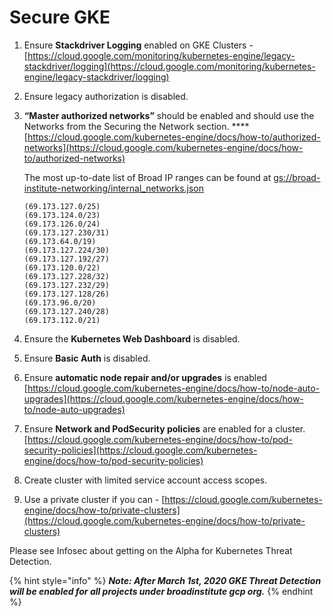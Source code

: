 # Secure GKE

1. Ensure **Stackdriver Logging** enabled on GKE Clusters - [https://cloud.google.com/monitoring/kubernetes-engine/legacy-stackdriver/logging](https://cloud.google.com/monitoring/kubernetes-engine/legacy-stackdriver/logging)
2. Ensure legacy authorization is disabled. 
3. **“Master authorized networks”** should be enabled and should use the Networks from the Securing the Network section.  ****[https://cloud.google.com/kubernetes-engine/docs/how-to/authorized-networks](https://cloud.google.com/kubernetes-engine/docs/how-to/authorized-networks)        


   The most up-to-date list of Broad IP ranges can be found at [gs://broad-institute-networking/internal\_networks.json](gs://broad-institute-networking/internal_networks.json)                                                                                                                                                             

   ```text
   (69.173.127.0/25)
   (69.173.124.0/23)
   (69.173.126.0/24)
   (69.173.127.230/31)
   (69.173.64.0/19)
   (69.173.127.224/30)
   (69.173.127.192/27)
   (69.173.120.0/22)
   (69.173.127.228/32)
   (69.173.127.232/29)
   (69.173.127.128/26)
   (69.173.96.0/20)
   (69.173.127.240/28)
   (69.173.112.0/21)
   ```

4. Ensure the **Kubernetes Web Dashboard** is disabled.
5. Ensure **Basic Auth** is disabled.
6. Ensure **automatic node repair and/or upgrades** is enabled [https://cloud.google.com/kubernetes-engine/docs/how-to/node-auto-upgrades](https://cloud.google.com/kubernetes-engine/docs/how-to/node-auto-upgrades)
7. Ensure **Network and PodSecurity policies** are enabled for a cluster. [https://cloud.google.com/kubernetes-engine/docs/how-to/pod-security-policies](https://cloud.google.com/kubernetes-engine/docs/how-to/pod-security-policies)
8. Create cluster with limited service account access scopes.
9. Use a private cluster if you can - [https://cloud.google.com/kubernetes-engine/docs/how-to/private-clusters](https://cloud.google.com/kubernetes-engine/docs/how-to/private-clusters)

Please see Infosec about getting on the Alpha for Kubernetes Threat Detection.

{% hint style="info" %}
_**Note: After March 1st, 2020 GKE Threat Detection will be enabled for all projects under broadinstitute gcp org.**_
{% endhint %}



